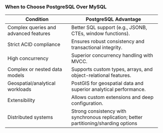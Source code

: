 
### **When to Choose PostgreSQL Over MySQL**

| **Condition**                         | **PostgreSQL Advantage**                                                              |
| ------------------------------------- | ------------------------------------------------------------------------------------- |
| Complex queries and advanced features | Better SQL support (e.g., JSONB, CTEs, window functions).                             |
| Strict ACID compliance                | Ensures robust consistency and transactional integrity.                               |
| High concurrency                      | Superior concurrency handling with MVCC.                                              |
| Complex or nested data models         | Supports custom types, arrays, and object-relational features.                        |
| Geospatial/analytical workloads       | PostGIS for geospatial data and superior analytical performance.                      |
| Extensibility                         | Allows custom extensions and deep configuration.                                      |
| Distributed systems                   | Strong consistency with synchronous replication; better partitioning/sharding options |